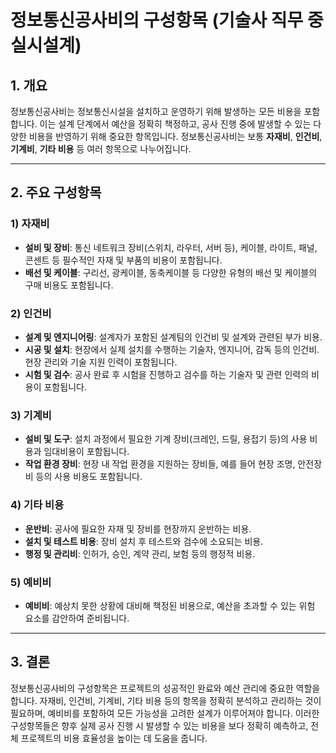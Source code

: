 # 정보통신공사비의 구성항목 (기술사 직무 중 실시설계)

## 1. 개요
정보통신공사비는 정보통신시설을 설치하고 운영하기 위해 발생하는 모든 비용을 포함합니다. 이는 설계 단계에서 예산을 정확히 책정하고, 공사 진행 중에 발생할 수 있는 다양한 비용을 반영하기 위해 중요한 항목입니다. 정보통신공사비는 보통 **자재비**, **인건비**, **기계비**, **기타 비용** 등 여러 항목으로 나누어집니다.

---

## 2. 주요 구성항목

### **1) 자재비**
- **설비 및 장비**: 통신 네트워크 장비(스위치, 라우터, 서버 등), 케이블, 라이트, 패널, 콘센트 등 필수적인 자재 및 부품의 비용이 포함됩니다.
- **배선 및 케이블**: 구리선, 광케이블, 동축케이블 등 다양한 유형의 배선 및 케이블의 구매 비용도 포함됩니다.

### **2) 인건비**
- **설계 및 엔지니어링**: 설계자가 포함된 설계팀의 인건비 및 설계와 관련된 부가 비용.
- **시공 및 설치**: 현장에서 실제 설치를 수행하는 기술자, 엔지니어, 감독 등의 인건비. 현장 관리와 기술 지원 인력이 포함됩니다.
- **시험 및 검수**: 공사 완료 후 시험을 진행하고 검수를 하는 기술자 및 관련 인력의 비용이 포함됩니다.

### **3) 기계비**
- **설비 및 도구**: 설치 과정에서 필요한 기계 장비(크레인, 드릴, 용접기 등)의 사용 비용과 임대비용이 포함됩니다.
- **작업 환경 장비**: 현장 내 작업 환경을 지원하는 장비들, 예를 들어 현장 조명, 안전장비 등의 사용 비용도 포함됩니다.

### **4) 기타 비용**
- **운반비**: 공사에 필요한 자재 및 장비를 현장까지 운반하는 비용.
- **설치 및 테스트 비용**: 장비 설치 후 테스트와 검수에 소요되는 비용.
- **행정 및 관리비**: 인허가, 승인, 계약 관리, 보험 등의 행정적 비용.

### **5) 예비비**
- **예비비**: 예상치 못한 상황에 대비해 책정된 비용으로, 예산을 초과할 수 있는 위험 요소를 감안하여 준비됩니다.

---

## 3. 결론
정보통신공사비의 구성항목은 프로젝트의 성공적인 완료와 예산 관리에 중요한 역할을 합니다. 자재비, 인건비, 기계비, 기타 비용 등의 항목을 정확히 분석하고 관리하는 것이 필요하며, 예비비를 포함하여 모든 가능성을 고려한 설계가 이루어져야 합니다. 이러한 구성항목들은 향후 실제 공사 진행 시 발생할 수 있는 비용을 보다 정확히 예측하고, 전체 프로젝트의 비용 효율성을 높이는 데 도움을 줍니다.
